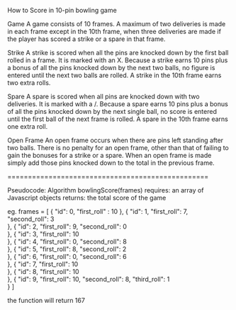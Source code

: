 How to Score in 10-pin bowling game

Game
A game consists of 10 frames. A maximum of two deliveries is made in each frame except in the 10th frame, when three deliveries are made if the player has scored a strike or a spare in that frame.

Strike
A strike is scored when all the pins are knocked down by the first ball rolled in a frame. It is marked with an X.  Because a strike earns 10 pins plus a bonus of all the pins knocked down by the next two balls, no figure is entered until the next two balls are rolled. A strike in the 10th frame earns two extra rolls.

Spare
A spare is scored when all pins are knocked down with two deliveries. It is marked with a /.  Because a spare earns 10 pins plus a bonus of all the pins knocked down by the next single ball, no score is entered until the first ball of the next frame is rolled.  A spare in the 10th frame earns one extra roll.

Open Frame
An open frame occurs when there are pins left standing after two balls. There is no penalty for an open frame, other than that of failing to gain the bonuses for a strike or a spare. When an open frame is made simply add those pins knocked down to the total in the previous frame.

=================================================

Pseudocode:
Algorithm bowlingScore(frames)
requires: an array of Javascript objects
returns: the total score of the game

eg. frames = [
    {
        "id": 0,
        "first_roll" : 10
    },
    {
        "id": 1,
        "first_roll": 7,
        "second_roll": 3        
    },
    {
        "id": 2,
        "first_roll": 9,
        "second_roll": 0        
    },
    {
        "id": 3,
        "first_roll": 10    
    },
    {
        "id": 4,
        "first_roll": 0,
        "second_roll": 8        
    },
    {
        "id": 5,
        "first_roll": 8,
        "second_roll": 2        
    },
    {
        "id": 6,
        "first_roll": 0,
        "second_roll": 6        
    },
    {
        "id": 7,
        "first_roll": 10       
    },
    {
        "id": 8,
        "first_roll": 10       
    },
    {
        "id": 9,
        "first_roll": 10,
        "second_roll": 8,
        "third_roll": 1        
    }
]

the function will return 167